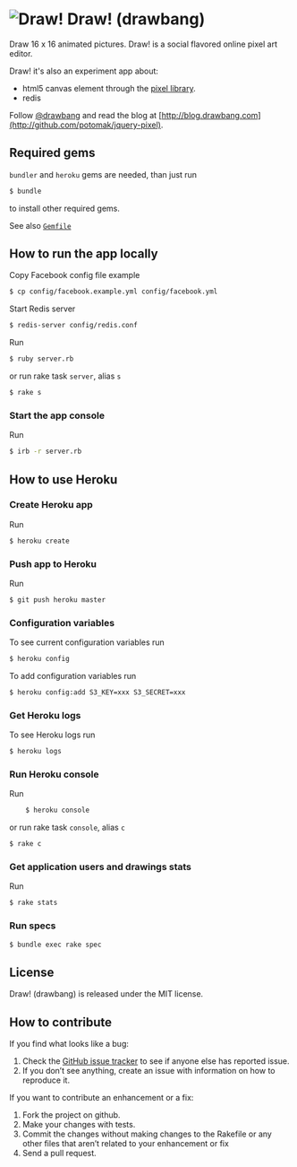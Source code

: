 # ![Draw!](https://github.com/potomak/drawbang/raw/develop/public/favicon.ico "Draw!") Draw! (drawbang)

Draw 16 x 16 animated pictures. Draw! is a social flavored online pixel art editor.

Draw! it's also an experiment app about:

* html5 canvas element through the [pixel library](http://github.com/potomak/jquery-pixel).
* redis

Follow [@drawbang](http://twitter.com/drawbang) and read the blog at [http://blog.drawbang.com](http://github.com/potomak/jquery-pixel).

## Required gems

`bundler` and `heroku` gems are needed, than just run

```bash
$ bundle
```

to install other required gems.

See also [`Gemfile`](https://github.com/potomak/drawbang/raw/master/Gemfile)

## How to run the app locally

Copy Facebook config file example

```bash
$ cp config/facebook.example.yml config/facebook.yml
```

Start Redis server

```bash
$ redis-server config/redis.conf
```

Run

```bash
$ ruby server.rb
```

or run rake task `server`, alias `s`

```bash
$ rake s
```

### Start the app console

Run

```bash
$ irb -r server.rb
```

## How to use Heroku

### Create Heroku app

Run

```bash
$ heroku create
```

### Push app to Heroku

Run

```bash
$ git push heroku master
```

### Configuration variables

To see current configuration variables run

```bash
$ heroku config
```

To add configuration variables run

```bash
$ heroku config:add S3_KEY=xxx S3_SECRET=xxx
```

### Get Heroku logs

To see Heroku logs run

```bash
$ heroku logs
```

### Run Heroku console

Run

```bash
    $ heroku console
```

or run rake task `console`, alias `c`

```bash
$ rake c
```

### Get application users and drawings stats

Run

```bash
$ rake stats
```

### Run specs

```bash
$ bundle exec rake spec
```

## License

Draw! (drawbang) is released under the MIT license.

## How to contribute

If you find what looks like a bug:

1. Check the [GitHub issue tracker](https://github.com/potomak/drawbang/issues) to see if anyone else has reported issue.
1. If you don’t see anything, create an issue with information on how to reproduce it.

If you want to contribute an enhancement or a fix:

1. Fork the project on github.
1. Make your changes with tests.
1. Commit the changes without making changes to the Rakefile or any other files that aren’t related to your enhancement or fix
1. Send a pull request.